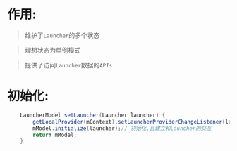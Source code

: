# 作用:
> 维护了`Launcher`的多个状态

> 理想状态为单例模式

> 提供了访问`Launcher`数据的`APIs`

# 初始化:
``` Java
    LauncherModel setLauncher(Launcher launcher) {
        getLocalProvider(mContext).setLauncherProviderChangeListener(launcher);// 注册change事件
        mModel.initialize(launcher);// 初始化,且建立和Launcher的交互
        return mModel;
    }
```
